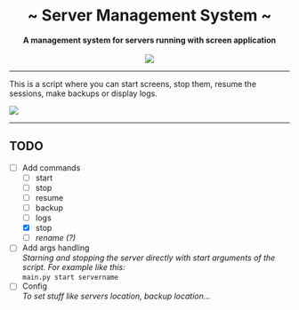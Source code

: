  <div align="center">
     <h1>~ Server Management System ~</h1>
     <strong>A management system for servers running with screen application</strong><br><br>
     <a href="" ><img src="https://img.shields.io/badge/state-in%20early%20development%20phase-21dd9b.svg" /></a>
 </div>

 ---
This is a script where you can start screens, stop them, resume the sessions, make backups or display logs.

![](http://zekro.de/ss/ConEmu64_2018-01-06_16-15-29.png)

---

## TODO

- [ ] Add commands
    - [ ] start
    - [ ] stop
    - [ ] resume
    - [ ] backup
    - [ ] logs
    - [x] stop
    - [ ] *rename (?)*
- [ ] Add args handling  
*Starning and stopping the server directly with start arguments of the script. For example like this:*  
`main.py start servername`
- [ ] Config  
*To set stuff like servers location, backup location...* 